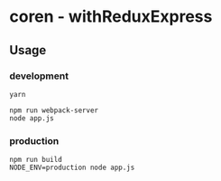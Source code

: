 # coren - withReduxExpress

## Usage

### development

```
yarn

npm run webpack-server
node app.js
```

### production

```
npm run build
NODE_ENV=production node app.js
```
